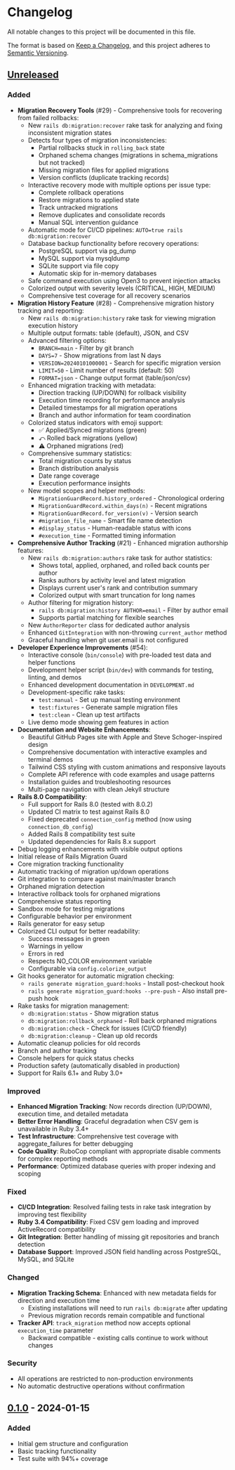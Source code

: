 # Changelog

All notable changes to this project will be documented in this file.

The format is based on [Keep a Changelog](https://keepachangelog.com/en/1.0.0/),
and this project adheres to [Semantic Versioning](https://semver.org/spec/v2.0.0.html).

## [Unreleased]

### Added
- **Migration Recovery Tools** (#29) - Comprehensive tools for recovering from failed rollbacks:
  - New `rails db:migration:recover` rake task for analyzing and fixing inconsistent migration states
  - Detects four types of migration inconsistencies:
    - Partial rollbacks stuck in `rolling_back` state
    - Orphaned schema changes (migrations in schema_migrations but not tracked)
    - Missing migration files for applied migrations
    - Version conflicts (duplicate tracking records)
  - Interactive recovery mode with multiple options per issue type:
    - Complete rollback operations
    - Restore migrations to applied state
    - Track untracked migrations
    - Remove duplicates and consolidate records
    - Manual SQL intervention guidance
  - Automatic mode for CI/CD pipelines: `AUTO=true rails db:migration:recover`
  - Database backup functionality before recovery operations:
    - PostgreSQL support via pg_dump
    - MySQL support via mysqldump
    - SQLite support via file copy
    - Automatic skip for in-memory databases
  - Safe command execution using Open3 to prevent injection attacks
  - Colorized output with severity levels (CRITICAL, HIGH, MEDIUM)
  - Comprehensive test coverage for all recovery scenarios
- **Migration History Feature** (#28) - Comprehensive migration history tracking and reporting:
  - New `rails db:migration:history` rake task for viewing migration execution history
  - Multiple output formats: table (default), JSON, and CSV
  - Advanced filtering options:
    - `BRANCH=main` - Filter by git branch
    - `DAYS=7` - Show migrations from last N days
    - `VERSION=20240101000001` - Search for specific migration version
    - `LIMIT=50` - Limit number of results (default: 50)
    - `FORMAT=json` - Change output format (table/json/csv)
  - Enhanced migration tracking with metadata:
    - Direction tracking (UP/DOWN) for rollback visibility
    - Execution time recording for performance analysis
    - Detailed timestamps for all migration operations
    - Branch and author information for team coordination
  - Colorized status indicators with emoji support:
    - ✅ Applied/Synced migrations (green)
    - ⤺ Rolled back migrations (yellow)
    - ⚠️ Orphaned migrations (red)
  - Comprehensive summary statistics:
    - Total migration counts by status
    - Branch distribution analysis
    - Date range coverage
    - Execution performance insights
  - New model scopes and helper methods:
    - `MigrationGuardRecord.history_ordered` - Chronological ordering
    - `MigrationGuardRecord.within_days(n)` - Recent migrations
    - `MigrationGuardRecord.for_version(v)` - Version search
    - `#migration_file_name` - Smart file name detection
    - `#display_status` - Human-readable status with icons
    - `#execution_time` - Formatted timing information
- **Comprehensive Author Tracking** (#21) - Enhanced migration authorship features:
  - New `rails db:migration:authors` rake task for author statistics:
    - Shows total, applied, orphaned, and rolled back counts per author
    - Ranks authors by activity level and latest migration
    - Displays current user's rank and contribution summary
    - Colorized output with smart truncation for long names
  - Author filtering for migration history:
    - `rails db:migration:history AUTHOR=email` - Filter by author email
    - Supports partial matching for flexible searches
  - New `AuthorReporter` class for dedicated author analysis
  - Enhanced `GitIntegration` with non-throwing `current_author` method
  - Graceful handling when git user.email is not configured
- **Developer Experience Improvements** (#54):
  - Interactive console (`bin/console`) with pre-loaded test data and helper functions
  - Development helper script (`bin/dev`) with commands for testing, linting, and demos
  - Enhanced development documentation in `DEVELOPMENT.md`
  - Development-specific rake tasks:
    - `test:manual` - Set up manual testing environment
    - `test:fixtures` - Generate sample migration files
    - `test:clean` - Clean up test artifacts
  - Live demo mode showing gem features in action
- **Documentation and Website Enhancements**:
  - Beautiful GitHub Pages site with Apple and Steve Schoger-inspired design
  - Comprehensive documentation with interactive examples and terminal demos
  - Tailwind CSS styling with custom animations and responsive layouts
  - Complete API reference with code examples and usage patterns
  - Installation guides and troubleshooting resources
  - Multi-page navigation with clean Jekyll structure
- **Rails 8.0 Compatibility**:
  - Full support for Rails 8.0 (tested with 8.0.2)
  - Updated CI matrix to test against Rails 8.0
  - Fixed deprecated `connection_config` method (now using `connection_db_config`)
  - Added Rails 8 compatibility test suite
  - Updated dependencies for Rails 8.x support
- Debug logging enhancements with visible output options
- Initial release of Rails Migration Guard
- Core migration tracking functionality
- Automatic tracking of migration up/down operations
- Git integration to compare against main/master branch
- Orphaned migration detection
- Interactive rollback tools for orphaned migrations
- Comprehensive status reporting
- Sandbox mode for testing migrations
- Configurable behavior per environment
- Rails generator for easy setup
- Colorized CLI output for better readability:
  - Success messages in green
  - Warnings in yellow
  - Errors in red
  - Respects NO_COLOR environment variable
  - Configurable via `config.colorize_output`
- Git hooks generator for automatic migration checking:
  - `rails generate migration_guard:hooks` - Install post-checkout hook
  - `rails generate migration_guard:hooks --pre-push` - Also install pre-push hook
- Rake tasks for migration management:
  - `db:migration:status` - Show migration status
  - `db:migration:rollback_orphaned` - Roll back orphaned migrations
  - `db:migration:check` - Check for issues (CI/CD friendly)
  - `db:migration:cleanup` - Clean up old records
- Automatic cleanup policies for old records
- Branch and author tracking
- Console helpers for quick status checks
- Production safety (automatically disabled in production)
- Support for Rails 6.1+ and Ruby 3.0+

### Improved
- **Enhanced Migration Tracking**: Now records direction (UP/DOWN), execution time, and detailed metadata
- **Better Error Handling**: Graceful degradation when CSV gem is unavailable in Ruby 3.4+
- **Test Infrastructure**: Comprehensive test coverage with aggregate_failures for better debugging
- **Code Quality**: RuboCop compliant with appropriate disable comments for complex reporting methods
- **Performance**: Optimized database queries with proper indexing and scoping

### Fixed
- **CI/CD Integration**: Resolved failing tests in rake task integration by improving test flexibility
- **Ruby 3.4 Compatibility**: Fixed CSV gem loading and improved ActiveRecord compatibility
- **Git Integration**: Better handling of missing git repositories and branch detection
- **Database Support**: Improved JSON field handling across PostgreSQL, MySQL, and SQLite

### Changed
- **Migration Tracking Schema**: Enhanced with new metadata fields for direction and execution time
  - Existing installations will need to run `rails db:migrate` after updating
  - Previous migration records remain compatible and functional
- **Tracker API**: `track_migration` method now accepts optional `execution_time` parameter
  - Backward compatible - existing calls continue to work without changes

### Security
- All operations are restricted to non-production environments
- No automatic destructive operations without confirmation

## [0.1.0] - 2024-01-15

### Added
- Initial gem structure and configuration
- Basic tracking functionality
- Test suite with 94%+ coverage

[Unreleased]: https://github.com/tommy2118/rails-migration-guard/compare/v0.1.0...HEAD
[0.1.0]: https://github.com/tommy2118/rails-migration-guard/releases/tag/v0.1.0